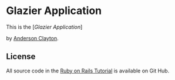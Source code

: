 # Glazier Application

This is the [*Glazier Application*]

by [Anderson Clayton](http://www.andersonclayton.com/).

## License

All source code in the [Ruby on Rails Tutorial](http://railstutorial.org/)
is available on Git Hub.

